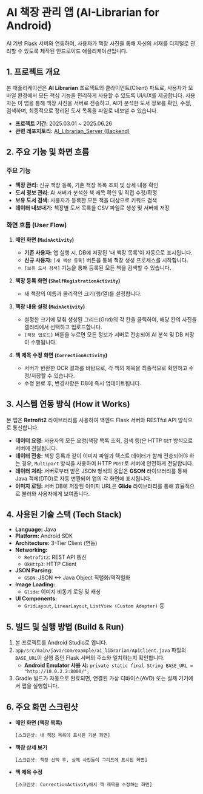 # AI 책장 관리 앱 (AI-Librarian for Android)

AI 기반 Flask 서버와 연동하여, 사용자가 책장 사진을 통해 자신의 서재를 디지털로 관리할 수 있도록 제작된 안드로이드 애플리케이션입니다.

## 1. 프로젝트 개요

본 애플리케이션은 **AI Librarian** 프로젝트의 클라이언트(Client) 파트로, 사용자가 모바일 환경에서 모든 핵심 기능을 편리하게 사용할 수 있도록 UI/UX를 제공합니다. 사용자는 이 앱을 통해 책장 사진을 서버로 전송하고, AI가 분석한 도서 정보를 확인, 수정, 검색하며, 최종적으로 정리된 도서 목록을 파일로 내보낼 수 있습니다.

- **프로젝트 기간:** 2025.03.01 ~ 2025.06.26
- **관련 레포지토리:** [AI_Librarian_Server (Backend)](https://github.com/JungYoonWu/AI_Librarian)

## 2. 주요 기능 및 화면 흐름

### 주요 기능
- **책장 관리:** 신규 책장 등록, 기존 책장 목록 조회 및 상세 내용 확인
- **도서 정보 관리:** AI 서버가 분석한 책 제목 확인 및 직접 수정/확정
- **보유 도서 검색:** 사용자가 등록한 모든 책을 대상으로 키워드 검색
- **데이터 내보내기:** 책장별 도서 목록을 CSV 파일로 생성 및 서버에 저장

### 화면 흐름 (User Flow)
1.  **메인 화면 (`MainActivity`)**
    -   **기존 사용자:** 앱 실행 시, DB에 저장된 '내 책장 목록'이 자동으로 표시됩니다.
    -   **신규 사용자:** `[새 책장 등록]` 버튼을 통해 책장 생성 프로세스를 시작합니다.
    -   `[보유 도서 검색]` 기능을 통해 등록된 모든 책을 검색할 수 있습니다.

2.  **책장 등록 화면 (`ShelfRegistrationActivity`)**
    -   새 책장의 이름과 물리적인 크기(행/열)를 설정합니다.

3.  **책장 내용 설정 (`MainActivity`)**
    -   설정한 크기에 맞춰 생성된 그리드(Grid)의 각 칸을 클릭하여, 해당 칸의 사진을 갤러리에서 선택하고 업로드합니다.
    -   `[책장 업로드]` 버튼을 누르면 모든 정보가 서버로 전송되어 AI 분석 및 DB 저장이 수행됩니다.

4.  **책 제목 수정 화면 (`CorrectionActivity`)**
    -   서버가 반환한 OCR 결과를 바탕으로, 각 책의 제목을 최종적으로 확인하고 수정/저장할 수 있습니다.
    -   수정 완료 후, 변경사항은 DB에 즉시 업데이트됩니다.

## 3. 시스템 연동 방식 (How it Works)

본 앱은 **Retrofit2** 라이브러리를 사용하여 백엔드 Flask 서버와 RESTful API 방식으로 통신합니다.

- **데이터 요청:** 사용자의 모든 요청(책장 목록 조회, 검색 등)은 HTTP `GET` 방식으로 서버에 전달됩니다.
- **데이터 전송:** 책장 등록과 같이 이미지 파일과 텍스트 데이터가 함께 전송되어야 하는 경우, `Multipart` 방식을 사용하여 HTTP `POST`로 서버에 안전하게 전달합니다.
- **데이터 처리:** 서버로부터 받은 JSON 형식의 응답은 **GSON** 라이브러리를 통해 Java 객체(DTO)로 자동 변환되어 앱의 각 화면에 표시됩니다.
- **이미지 로딩:** 서버 DB에 저장된 이미지 URL은 **Glide** 라이브러리를 통해 효율적으로 불러와 사용자에게 보여줍니다.

## 4. 사용된 기술 스택 (Tech Stack)

- **Language:** Java
- **Platform:** Android SDK
- **Architecture:** 3-Tier Client (연동)
- **Networking:**
    - `Retrofit2`: REST API 통신
    - `OkHttp3`: HTTP Client
- **JSON Parsing:**
    - `GSON`: JSON <-> Java Object 직렬화/역직렬화
- **Image Loading:**
    - `Glide`: 이미지 비동기 로딩 및 캐싱
- **UI Components:**
    - `GridLayout`, `LinearLayout`, `ListView (Custom Adapter)` 등

## 5. 빌드 및 실행 방법 (Build & Run)

1.  본 프로젝트를 Android Studio로 엽니다.
2.  `app/src/main/java/com/example/ai_librarian/ApiClient.java` 파일의 `BASE_URL`이 실행 중인 Flask 서버의 주소와 일치하는지 확인합니다.
    -   **Android Emulator 사용 시:** `private static final String BASE_URL = "http://10.0.2.2:8000/";`
3.  Gradle 빌드가 자동으로 완료되면, 연결된 가상 디바이스(AVD) 또는 실제 기기에서 앱을 실행합니다.

## 6. 주요 화면 스크린샷

- **메인 화면 (책장 목록)**
  
  `[스크린샷: 내 책장 목록이 표시된 기본 화면]`

- **책장 상세 보기**
  
  `[스크린샷: 책장 선택 후, 실제 사진들이 그리드에 표시된 화면]`

- **책 제목 수정**

  `[스크린샷: CorrectionActivity에서 책 제목을 수정하는 화면]`
